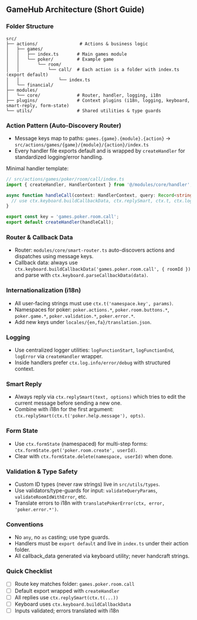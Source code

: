 ## GameHub Architecture (Short Guide)

### Folder Structure
```
src/
├── actions/                # Actions & business logic
│   ├── games/
│   │   ├── index.ts       # Main games module
│   │   └── poker/         # Example game
│   │       └── room/
│   │           └── call/  # Each action is a folder with index.ts (export default)
│   │               └── index.ts
│   └── financial/
├── modules/
│   └── core/              # Router, handler, logging, i18n
├── plugins/               # Context plugins (i18n, logging, keyboard, smart-reply, form-state)
└── utils/                 # Shared utilities & type guards
```

### Action Pattern (Auto-Discovery Router)
- Message keys map to paths: `games.{game}.{module}.{action}` → `src/actions/games/{game}/{module}/{action}/index.ts`
- Every handler file exports default and is wrapped by `createHandler` for standardized logging/error handling.

Minimal handler template:
```ts
// src/actions/games/poker/room/call/index.ts
import { createHandler, HandlerContext } from '@/modules/core/handler';

async function handleCall(context: HandlerContext, query: Record<string, string>) {
  // use ctx.keyboard.buildCallbackData, ctx.replySmart, ctx.t, ctx.log
}

export const key = 'games.poker.room.call';
export default createHandler(handleCall);
```

### Router & Callback Data
- Router: `modules/core/smart-router.ts` auto-discovers actions and dispatches using message keys.
- Callback data: always use `ctx.keyboard.buildCallbackData('games.poker.room.call', { roomId })` and parse with `ctx.keyboard.parseCallbackData(data)`.

### Internationalization (i18n)
- All user-facing strings must use `ctx.t('namespace.key', params)`.
- Namespaces for poker: `poker.actions.*`, `poker.room.buttons.*`, `poker.game.*`, `poker.validation.*`, `poker.error.*`.
- Add new keys under `locales/{en,fa}/translation.json`.

### Logging
- Use centralized logger utilities: `logFunctionStart`, `logFunctionEnd`, `logError` via `createHandler` wrapper.
- Inside handlers prefer `ctx.log.info/error/debug` with structured context.

### Smart Reply
- Always reply via `ctx.replySmart(text, options)` which tries to edit the current message before sending a new one.
- Combine with i18n for the first argument: `ctx.replySmart(ctx.t('poker.help.message'), opts)`.

### Form State
- Use `ctx.formState` (namespaced) for multi-step forms: `ctx.formState.get('poker.room.create', userId)`.
- Clear with `ctx.formState.delete(namespace, userId)` when done.

### Validation & Type Safety
- Custom ID types (never raw strings) live in `src/utils/types`.
- Use validators/type-guards for input: `validateQueryParams`, `validateRoomIdWithError`, etc.
- Translate errors to i18n with `translatePokerError(ctx, error, 'poker.error.*')`.

### Conventions
- No `any`, no `as` casting; use type guards.
- Handlers must be `export default` and live in `index.ts` under their action folder.
- All callback_data generated via keyboard utility; never handcraft strings.

### Quick Checklist
- [ ] Route key matches folder: `games.poker.room.call`
- [ ] Default export wrapped with `createHandler`
- [ ] All replies use `ctx.replySmart(ctx.t(...))`
- [ ] Keyboard uses `ctx.keyboard.buildCallbackData`
- [ ] Inputs validated; errors translated with i18n